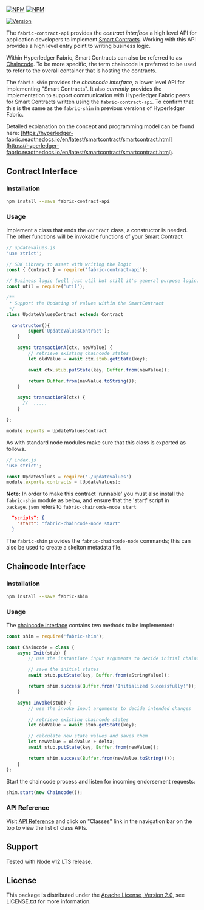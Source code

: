 [![NPM](https://nodei.co/npm/fabric-contract-api.svg?downloads=true&downloadRank=true&stars=true)](https://nodei.co/npm/fabric-contract-api/)
[![NPM](https://nodei.co/npm/fabric-shim.svg?downloads=true&downloadRank=true&stars=true)](https://nodei.co/npm/fabric-shim/)


[![Version](https://badge.fury.io/js/fabric-shim.svg)](http://badge.fury.io/js/fabric-shim)

The `fabric-contract-api` provides the *contract interface*  a high level API for application developers to implement [Smart Contracts](https://hyperledger-fabric.readthedocs.io/en/release-2.1/glossary.html#smart-contract). Working with this API provides a high level entry point to writing business logic.

Within Hyperledger Fabric, Smart Contracts can also be referred to as [Chaincode](https://hyperledger-fabric.readthedocs.io/en/release-2.1/glossary.html#chaincode).  To be more specific, the term chaincode is preferred to be used to refer to the overall container that is hosting the contracts.

The `fabric-shim` provides the *chaincode interface*, a lower level API for implementing "Smart Contracts". It also _currently_ provides the implementation to support communication with Hyperledger Fabric peers for Smart Contracts written using the `fabric-contract-api`.  To confirm that this is the same as the `fabric-shim` in previous versions of Hyperledger Fabric.

Detailed explanation on the concept and programming model can be found here: [https://hyperledger-fabric.readthedocs.io/en/latest/smartcontract/smartcontract.html](https://hyperledger-fabric.readthedocs.io/en/latest/smartcontract/smartcontract.html).

## Contract Interface

### Installation

```sh
npm install --save fabric-contract-api
```

### Usage

Implement a class that ends the `contract` class, a constructor is needed.
The other functions will be invokable functions of your Smart Contract

```javascript
// updatevalues.js
'use strict';

// SDK Library to asset with writing the logic
const { Contract } = require('fabric-contract-api');

// Business logic (well just util but still it's general purpose logic)
const util = require('util');

/**
 * Support the Updating of values within the SmartContract
 */
class UpdateValuesContract extends Contract

  constructor(){
	   	super('UpdateValuesContract');
	}

	async transactionA(ctx, newValue) {
		// retrieve existing chaincode states
		let oldValue = await ctx.stub.getState(key);

		await ctx.stub.putState(key, Buffer.from(newValue));

		return Buffer.from(newValue.toString());
	}

	async transactionB(ctx) {
	  //  .....
	}

};

module.exports = UpdateValuesContract
```

As with standard node modules make sure that this class is exported as follows.
```javascript
// index.js
'use strict';

const UpdateValues = require('./updatevalues')
module.exports.contracts = [UpdateValues];
```

**Note:** In order to make this contract 'runnable' you must also install the `fabric-shim` module as below, and ensure that the 'start' script in `package.json` refers to `fabric-chaincode-node start`

```json
  "scripts": {
   	"start": "fabric-chaincode-node start"
  }
```

The `fabric-shim` provides the `fabric-chaincode-node` commands; this can also be used to create a skelton metadata file. 

## Chaincode Interface

### Installation
```sh
npm install --save fabric-shim
```

### Usage
The [chaincode interface](https://hyperledger.github.io/fabric-chaincode-node/main/api/fabric-shim.ChaincodeInterface.html) contains two methods to be implemented:
```javascript
const shim = require('fabric-shim');

const Chaincode = class {
	async Init(stub) {
		// use the instantiate input arguments to decide initial chaincode state values

		// save the initial states
		await stub.putState(key, Buffer.from(aStringValue));

		return shim.success(Buffer.from('Initialized Successfully!'));
	}

	async Invoke(stub) {
		// use the invoke input arguments to decide intended changes

		// retrieve existing chaincode states
		let oldValue = await stub.getState(key);

		// calculate new state values and saves them
		let newValue = oldValue + delta;
		await stub.putState(key, Buffer.from(newValue));

		return shim.success(Buffer.from(newValue.toString()));
	}
};
```

Start the chaincode process and listen for incoming endorsement requests:
```javascript
shim.start(new Chaincode());
```

### API Reference
Visit [API Reference](https://hyperledger.github.io/fabric-chaincode-node/main/api/) and click on "Classes" link in the navigation bar on the top to view the list of class APIs.



## Support
Tested with Node v12  LTS release.

## License

This package is distributed under the
[Apache License, Version 2.0](http://www.apache.org/licenses/LICENSE-2.0),
see LICENSE.txt for more information.
